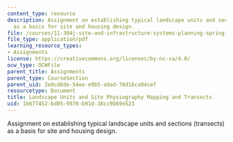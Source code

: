 ```yaml
---
content_type: resource
description: Assignment on establishing typical landscape units and sections (transects)
  as a basis for site and housing design.
file: /courses/11-304j-site-and-infrastructure-systems-planning-spring-2009/1b677452bd059970b91d38cc9b69e523_MIT11_304js09_assn02.pdf
file_type: application/pdf
learning_resource_types:
- Assignments
license: https://creativecommons.org/licenses/by-nc-sa/4.0/
ocw_type: OCWFile
parent_title: Assignments
parent_type: CourseSection
parent_uid: 2e0cd6de-54ee-e9b5-a9ad-76d16ca94cef
resourcetype: Document
title: Landscape Units and Site Physiography Mapping and Transects
uid: 1b677452-bd05-9970-b91d-38cc9b69e523
---
```

Assignment on establishing typical landscape units and sections (transects) as a basis for site and housing design.